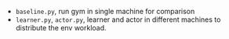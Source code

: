 - `baseline.py`, run gym in single machine for comparison
- `learner.py`, `actor.py`, learner and actor in different machines to distribute the env workload.
